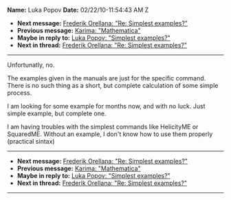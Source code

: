**Name:** Luka Popov
**Date:** 02/22/10-11:54:43 AM Z

  - **Next message:** [Frederik Orellana: "Re: Simplest
    examples?"](0590.html)
  - **Previous message:** [Karima: "Mathematica"](0588.html)
  - **Maybe in reply to:** [Luka Popov: "Simplest examples?"](0586.html)
  - **Next in thread:** [Frederik Orellana: "Re: Simplest
    examples?"](0590.html)

-----

Unfortunatly, no.  

The examples given in the manuals are just for the specific command.
There is no such thing as a short, but complete calculation of some
simple process.  

I am looking for some example for months now, and with no luck. Just
simple example, but complete one.  

I am having troubles with the simplest commands like HelicityME or
SquaredME. Without an example, I don't know how to use them properly
(practical sintax)  

-----

  - **Next message:** [Frederik Orellana: "Re: Simplest
    examples?"](0590.html)
  - **Previous message:** [Karima: "Mathematica"](0588.html)
  - **Maybe in reply to:** [Luka Popov: "Simplest examples?"](0586.html)
  - **Next in thread:** [Frederik Orellana: "Re: Simplest
    examples?"](0590.html)

-----

